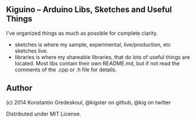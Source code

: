 ## Kiguino – Arduino Libs, Sketches and Useful Things

I've organized things as much as possible for complete clarity.  

  * sketches is where my sample, experimental, live/production, etc sketches live.
  * libraries is where my shareable libraries, that do lots of useful things are located. Most libs contain their own README.md, but if not read the comments of the .cpp or .h file for details. 
  
## Author

(c) 2014 Konstantin Gredeskoul, @kigster on github, @kig on twitter

Distributed under MIT License.




